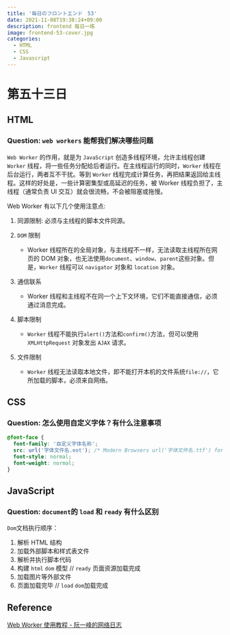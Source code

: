 ```yaml
---
title: '毎日のフロントエンド　53'
date: 2021-11-08T19:38:24+09:00
description: frontend 每日一练
image: frontend-53-cover.jpg
categories:
  - HTML
  - CSS
  - Javascript
---
```


# 第五十三日

## HTML

### **Question:** `web workers` 能帮我们解决哪些问题

`Web Worker` 的作用，就是为 `JavaScript` 创造多线程环境，允许主线程创建 `Worker` 线程，将一些任务分配给后者运行。在主线程运行的同时，`Worker` 线程在后台运行，两者互不干扰。等到 `Worker` 线程完成计算任务，再把结果返回给主线程。这样的好处是，一些计算密集型或高延迟的任务，被 Worker 线程负担了，主线程（通常负责 UI 交互）就会很流畅，不会被阻塞或拖慢。

Web Worker 有以下几个使用注意点:

1. 同源限制: 必须与主线程的脚本文件同源。

2. `DOM` 限制

   - Worker 线程所在的全局对象，与主线程不一样，无法读取主线程所在网页的 DOM 对象，也无法使用`document`、`window`、`parent`这些对象。但是，`Worker` 线程可以 `navigator` 对象和 `location` 对象。

3. 通信联系

   - Worker 线程和主线程不在同一个上下文环境，它们不能直接通信，必须通过消息完成。

4. 脚本限制

   - `Worker` 线程不能执行`alert()`方法和`confirm()`方法，但可以使用 `XMLHttpRequest` 对象发出 `AJAX` 请求。

5. 文件限制

   - `Worker` 线程无法读取本地文件，即不能打开本机的文件系统`file://`，它所加载的脚本，必须来自网络。

## CSS

### **Question:** 怎么使用自定义字体？有什么注意事项

```css
@font-face {
  font-family: '自定义字体名称';
  src: url('字体文件名.eot'); /* Modern Browsers url('字体文件名.ttf') format('truetype'), / Safari, Android, iOS / url('字体文件名.svg#字体文件名') format('svg'); / Legacy iOS */
  font-style: normal;
  font-weight: normal;
}
```

## JavaScript

### **Question:** `document`的 `load` 和 `ready` 有什么区别

`Dom`文档执行顺序：

1. 解析 HTML 结构
2. 加载外部脚本和样式表文件
3. 解析并执行脚本代码
4. 构建 `html` `dom` 模型 // `ready` 页面资源加载完成
5. 加载图片等外部文件
6. 页面加载完毕 // `load` `dom`加载完成

## Reference

[Web Worker 使用教程 - 阮一峰的网络日志](http://www.ruanyifeng.com/blog/2018/07/web-worker.html)

